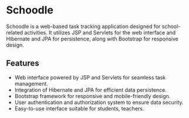 # Schoodle

Schoodle is a web-based task tracking application designed for school-related activities. It utilizes JSP and Servlets for the web interface and Hibernate and JPA for persistence, along with Bootstrap for responsive design.

## Features

- Web interface powered by JSP and Servlets for seamless task management.
- Integration of Hibernate and JPA for efficient data persistence.
- Bootstrap framework for responsive and mobile-friendly design.
- User authentication and authorization system to ensure data security.
- Easy-to-use interface suitable for students, teachers.
